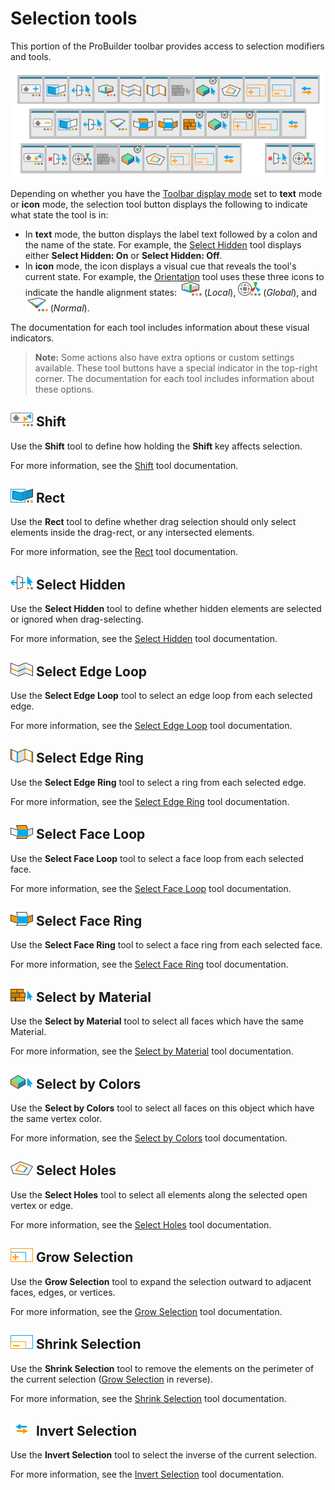 # Selection tools

This portion of the ProBuilder toolbar provides access to selection modifiers and tools.

![Selection tools on the ProBuilder toolbar](images/tool_selection.png)



Depending on whether you have the [Toolbar display mode](toolbar.md#buttonmode) set to **text** mode or **icon** mode, the selection tool button displays the following to indicate what state the tool is in:

* In **text** mode, the button displays the label text followed by a colon and the name of the state. For example, the [Select Hidden](Selection_SelectHidden.md) tool displays either **Select Hidden: On** or **Select Hidden: Off**.
* In **icon** mode, the icon displays a visual cue that reveals the tool's current state. For example, the [Orientation](HandleAlign.md) tool uses these three icons to indicate the handle alignment states: ![Orientation: Local](images/icons/HandleAlign_Local.png) (*Local*), ![Orientation: Global](images/icons/HandleAlign_World.png) (*Global*), and ![Orientation: Normal](images/icons/HandleAlign_Plane.png) (*Normal*).

The documentation for each tool includes information about these visual indicators.

> **Note:** Some actions also have extra options or custom settings available. These tool buttons have a special indicator in the top-right corner. The documentation for each tool includes information about these options.

## ![Shift Modifier icon](images/icons/Selection_ShiftDifference.png) Shift

Use the **Shift** tool to define how holding the **Shift** key affects selection.

For more information, see the [Shift](Selection_Shift.md) tool documentation.

## ![Selection Rect icon](images/icons/Selection_Rect_Intersect.png) Rect

Use the **Rect** tool to define whether drag selection should only select elements inside the drag-rect, or any intersected elements.

For more information, see the [Rect](Selection_Rect_Intersect.md) tool documentation.

## ![Select Hidden ON](images/icons/Selection_SelectHidden-ON.png) Select Hidden

Use the **Select Hidden** tool to define whether hidden elements are selected or ignored when drag-selecting.  

For more information, see the [Select Hidden](Selection_SelectHidden.md) tool documentation.

## ![Select Edge Loop icon](images/icons/Selection_Loop.png) Select Edge Loop

Use the **Select Edge Loop** tool to select an edge loop from each selected edge.

For more information, see the [Select Edge Loop](Selection_Loop_Edge.md) tool documentation.

## ![Select Edge Ring icon](images/icons/Selection_Ring.png) Select Edge Ring

Use the **Select Edge Ring** tool to select a ring from each selected edge.

For more information, see the [Select Edge Ring](Selection_Ring_Edge.md) tool documentation.

## ![Select Face Loop icon](images/icons/Selection_Loop_Face.png) Select Face Loop

Use the **Select Face Loop** tool to select a face loop from each selected face.

For more information, see the [Select Face Loop](Selection_Loop_Face.md) tool documentation.

## ![Select Face Ring icon](images/icons/Selection_Ring_Face.png) Select Face Ring

Use the **Select Face Ring** tool to select a face ring from each selected face.

For more information, see the [Select Face Ring](Selection_Ring_Face.md) tool documentation.

## ![Select by Material icon](images/icons/Selection_SelectByMaterial.png) Select by Material

Use the **Select by Material** tool to select all faces which have the same Material. 

For more information, see the [Select by Material](Selection_SelectByMaterial.md) tool documentation.

## ![Select by Vertex Color icon](images/icons/Selection_SelectByVertexColor.png) Select by Colors

Use the **Select by Colors** tool to select all faces on this object which have the same vertex color. 

For more information, see the [Select by Colors](Selection_SelectByVertexColor) tool documentation.

## ![Select Hole icon](images/icons/Selection_SelectHole.png) Select Holes

Use the **Select Holes** tool to select all elements along the selected open vertex or edge.

For more information, see the [Select Holes](Selection_SelectHole.md) tool documentation.

## ![Grow Selection](images/icons/Selection_Grow.png) Grow Selection

Use the **Grow Selection** tool to expand the selection outward to adjacent faces, edges, or vertices.

For more information, see the [Grow Selection](Selection_Grow.md) tool documentation.

## ![Shrink Selection](images/icons/Selection_Shrink.png) Shrink Selection

Use the **Shrink Selection** tool to remove the elements on the perimeter of the current selection ([Grow Selection](Selection_Grow.md) in reverse).

For more information, see the [Shrink Selection](Selection_Shrink.md) tool documentation.

## ![Invert Selection](images/icons/Selection_Invert.png) Invert Selection

Use the **Invert Selection** tool to select the inverse of the current selection.

For more information, see the [Invert Selection](Selection_Invert.md) tool documentation.


